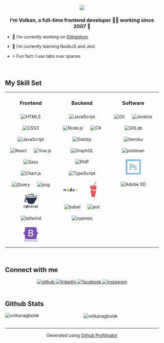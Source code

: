 <div align="center">
<img src="https://rishavanand.github.io/static/images/greetings.gif" align="center" style="width: 50%" />
</div>  
  

### <div align="center">I'm Volkan, a full-time frontend developer 👨‍💻 working since 2007 🚀</div>  
  

- 🔭 I’m currently working on [Gittigidiyor](https://www.gittigidiyor.com/)  
  

- 🌱 I’m currently learning NodeJS and Jest  
  

- ⚡ Fun fact: I use tabs over spaces  
  

<br/>  


## My Skill Set  
<table><tr><td valign="top" width="33%" align="center">



### Frontend  
<div align="center">  
<img style="margin: 10px" src="https://profilinator.rishav.dev/skills-assets/html5-original-wordmark.svg" alt="HTML5" height="50" />
<img style="margin: 10px" src="https://profilinator.rishav.dev/skills-assets/css3-original-wordmark.svg" alt="CSS3" height="50" />
<img style="margin: 10px" src="https://profilinator.rishav.dev/skills-assets/javascript-original.svg" alt="JavaScript" height="50" />
<img style="margin: 10px" src="https://profilinator.rishav.dev/skills-assets/react-original-wordmark.svg" alt="React" height="50" />
<img style="margin: 10px" src="https://profilinator.rishav.dev/skills-assets/vuejs-original-wordmark.svg" alt="Vue.js" height="50" />
<img style="margin: 10px" src="https://profilinator.rishav.dev/skills-assets/sass-original.svg" alt="Sass" height="50" />
<img style="margin: 10px" src="https://profilinator.rishav.dev/skills-assets/logo-title.svg" alt="Chart.js" height="50" />
<img style="margin: 10px" src="https://profilinator.rishav.dev/skills-assets/jquery.png" alt="jQuery" height="50" />
<img style="margin: 10px" src="https://cdn.worldvectorlogo.com/logos/pug.svg" alt="pug" height="50" />
<img style="margin: 10px" src="https://raw.githubusercontent.com/devicons/devicon/master/icons/coffeescript/coffeescript-original-wordmark.svg" alt="coffeescript" height="50" />
<img style="margin: 10px" src="https://www.vectorlogo.zone/logos/tailwindcss/tailwindcss-icon.svg" alt="tailwind" height="50" />
<img style="margin: 10px" src="https://raw.githubusercontent.com/devicons/devicon/master/icons/bootstrap/bootstrap-plain-wordmark.svg" alt="bootstrap" height="50" />
</div>

</td><td valign="top" width="33%" align="center">



### Backend  
<div align="center">  
<img style="margin: 10px" src="https://profilinator.rishav.dev/skills-assets/javascript-original.svg" alt="JavaScript" height="50" />
<img style="margin: 10px" src="https://profilinator.rishav.dev/skills-assets/nodejs-original-wordmark.svg" alt="Node.js" height="50" />
<img style="margin: 10px" src="https://profilinator.rishav.dev/skills-assets/csharp-original.svg" alt="C#" height="50" />
<img style="margin: 10px" src="https://profilinator.rishav.dev/skills-assets/gatsby.png" alt="Gatsby" height="50" />
<img style="margin: 10px" src="https://profilinator.rishav.dev/skills-assets/graphql.png" alt="GraphQL" height="50" />
<img style="margin: 10px" src="https://profilinator.rishav.dev/skills-assets/php-original.svg" alt="PHP" height="50" />
<img style="margin: 10px" src="https://profilinator.rishav.dev/skills-assets/typescript-original.svg" alt="TypeScript" height="50" />
<img style="margin: 10px" src="https://raw.githubusercontent.com/devicons/devicon/master/icons/nodejs/nodejs-original-wordmark.svg" alt="nodejs" height="50" />
<img style="margin: 10px" src="https://raw.githubusercontent.com/devicons/devicon/master/icons/gulp/gulp-plain.svg" alt="gulp" height="50" />
<img style="margin: 10px" src="https://www.vectorlogo.zone/logos/babeljs/babeljs-icon.svg" alt="babel" height="50" />
<img style="margin: 10px" src="https://www.vectorlogo.zone/logos/jestjsio/jestjsio-icon.svg" alt="jest" height="50" />
<img style="margin: 10px" src="https://raw.githubusercontent.com/simple-icons/simple-icons/6e46ec1fc23b60c8fd0d2f2ff46db82e16dbd75f/icons/cypress.svg" alt="cypress" height="50" />
</div>

</td><td valign="top"  align="center" width="33%">



### Software  
<div align="center">  
<img style="margin: 10px" src="https://profilinator.rishav.dev/skills-assets/git-scm-icon.svg" alt="Git" height="50" />
<img style="margin: 10px" src="https://profilinator.rishav.dev/skills-assets/jenkins-icon.svg" alt="Jenkins" height="50" />
<img style="margin: 10px" src="https://profilinator.rishav.dev/skills-assets/gitlab.svg" alt="GitLab" height="50" />
<img style="margin: 10px" src="https://www.vectorlogo.zone/logos/heroku/heroku-icon.svg" alt="heroku" height="50" />
<img style="margin: 10px" src="https://www.vectorlogo.zone/logos/getpostman/getpostman-icon.svg" alt="postman" height="50" />
<img style="margin: 10px" src="https://raw.githubusercontent.com/devicons/devicon/master/icons/photoshop/photoshop-line.svg" alt="photoshop" height="50" />
<img style="margin: 10px" src="https://profilinator.rishav.dev/skills-assets/adobexd.png" alt="Adobe XD" height="50" />
</div>

</td></tr></table>  

<br/>  


## Connect with me  
<div align="center">
<a href="https://github.com/volkanagbulak" target="_blank">
<img src=https://img.shields.io/badge/github-%2324292e.svg?&style=for-the-badge&logo=github&logoColor=white alt=github style="margin-bottom: 5px;" />
</a>
<a href="https://linkedin.com/in/volkanagbulak" target="_blank">
<img src=https://img.shields.io/badge/linkedin-%231E77B5.svg?&style=for-the-badge&logo=linkedin&logoColor=white alt=linkedin style="margin-bottom: 5px;" />
</a>
<a href="https://www.facebook.com/volkanagbulak" target="_blank">
<img src=https://img.shields.io/badge/facebook-%232E87FB.svg?&style=for-the-badge&logo=facebook&logoColor=white alt=facebook style="margin-bottom: 5px;" />
</a>
<a href="https://instagram.com/volkanagbulak" target="_blank">
<img src=https://img.shields.io/badge/instagram-%23000000.svg?&style=for-the-badge&logo=instagram&logoColor=white alt=instagram style="margin-bottom: 5px;" />
</a>  
</div>  
  

<br/>  


## Github Stats  
<div align="center"><img align="center" src="https://github-readme-stats.vercel.app/api/top-langs?username=volkanagbulak&custom_title=Kullandığım Diller&show_icons=true&theme=panda&locale=en&layout=compact&card_width=445&border_radius=10&langs_count=8" alt="volkanagbulak" style="float:left; margin-right:10px" /><img align="center" src="https://github-readme-stats.vercel.app/api?username=volkanagbulak&show_icons=true&theme=panda&locale=en&layout=compact&card_width=10&border_radius=10&hide=contribs,prs&line_height=30" alt="volkanagbulak" /></div>  

<br/>  


----
<div align="center">Generated using <a href="https://profilinator.rishav.dev/" target="_blank">Github Profilinator</a></div>
